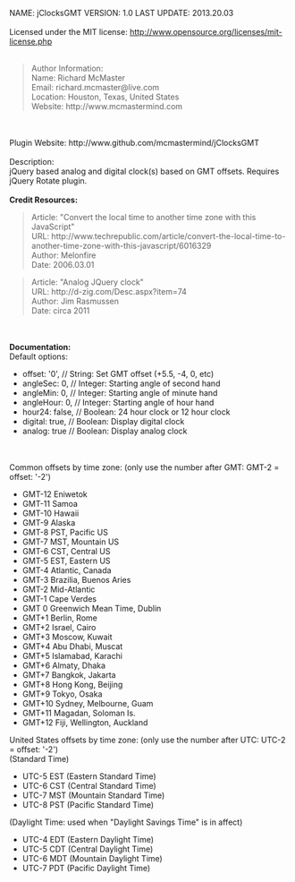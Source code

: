 
NAME: jClocksGMT
VERSION: 1.0 
LAST UPDATE: 2013.20.03
<br><br>
Licensed under the MIT license: http://www.opensource.org/licenses/mit-license.php
<br><br>
<blockquote> Author Information:
<br>Name: Richard McMaster
<br>Email: richard.mcmaster@live.com
<br>Location: Houston, Texas, United States
<br>Website: http://www.mcmastermind.com
 </blockquote>
<br><br>
Plugin Website: http://www.github.com/mcmastermind/jClocksGMT
<br><br>
</blockquote>
Description:<br>
jQuery based analog and digital clock(s) based on GMT offsets. Requires jQuery Rotate plugin.
 </blockquote>
<br><br>
<b>Credit Resources: </b>
<blockquote>Article: "Convert the local time to another time zone with this JavaScript"
<br>URL: http://www.techrepublic.com/article/convert-the-local-time-to-another-time-zone-with-this-javascript/6016329
<br>Author: Melonfire
<br>Date: 2006.03.01
</blockquote>
<blockquote>
Article: "Analog JQuery clock"
<br>URL: http://d-zig.com/Desc.aspx?item=74
<br>Author: Jim Rasmussen
<br>Date: circa 2011
</blockquote>
<br><br>
<b>Documentation:</b><br>
Default options:
<ul>
<li>offset: '0',    // String: Set GMT offset (+5.5, -4, 0, etc)</li>
<li>angleSec: 0,    // Integer: Starting angle of second hand</li>
<li>angleMin: 0,    // Integer: Starting angle of minute hand</li>
<li>angleHour: 0,   // Integer: Starting angle of hour hand</li>
<li>hour24: false,  // Boolean: 24 hour clock or 12 hour clock</li>
<li>digital: true,  // Boolean: Display digital clock</li>
<li>analog: true    // Boolean: Display analog clock</li>
</ul>
<br><br>
Common offsets by time zone: (only use the number after GMT: GMT-2 = offset: '-2')
<ul>
<li>GMT-12	 Eniwetok</li>
<li>GMT-11	 Samoa</li>
<li>GMT-10	 Hawaii</li>
<li>GMT-9	 Alaska</li>
<li>GMT-8	 PST, Pacific US</li>
<li>GMT-7	 MST, Mountain US</li>
<li>GMT-6	 CST, Central US</li>
<li>GMT-5	 EST, Eastern US</li>
<li>GMT-4	 Atlantic, Canada</li>
<li>GMT-3	 Brazilia, Buenos Aries</li>
<li>GMT-2	 Mid-Atlantic</li>
<li>GMT-1	 Cape Verdes</li>
<li>GMT	0    Greenwich Mean Time, Dublin</li>
<li>GMT+1	 Berlin, Rome</li>
<li>GMT+2	 Israel, Cairo</li>
<li>GMT+3	 Moscow, Kuwait</li>
<li>GMT+4	 Abu Dhabi, Muscat</li>
<li>GMT+5	 Islamabad, Karachi</li>
<li>GMT+6	 Almaty, Dhaka</li>
<li>GMT+7	 Bangkok, Jakarta</li>
<li>GMT+8	 Hong Kong, Beijing</li>
<li>GMT+9	 Tokyo, Osaka</li>
<li>GMT+10	 Sydney, Melbourne, Guam</li>
<li>GMT+11	 Magadan, Soloman Is.</li>
<li>GMT+12	 Fiji, Wellington, Auckland</li>
</ul>
United States offsets by time zone: (only use the number after UTC: UTC-2 = offset: '-2')<br>
(Standard Time)
<ul>
<li>UTC-5	 EST (Eastern Standard Time)</li>
<li>UTC-6	 CST (Central Standard Time)</li>
<li>UTC-7	 MST (Mountain Standard Time)</li>
<li>UTC-8	 PST (Pacific Standard Time)</li>
</ul>
(Daylight Time: used when "Daylight Savings Time" is in affect)
<ul>
<li>UTC-4	 EDT (Eastern Daylight Time)</li>
<li>UTC-5	 CDT (Central Daylight Time)</li>
<li>UTC-6	 MDT (Mountain Daylight Time)</li>
<li>UTC-7	 PDT (Pacific Daylight Time)</li>
</ul>
